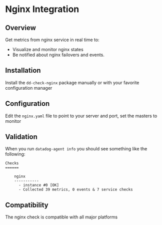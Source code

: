 # Nginx Integration

## Overview

Get metrics from nginx service in real time to:

* Visualize and monitor nginx states
* Be notified about nginx failovers and events.

## Installation

Install the `dd-check-nginx` package manually or with your favorite configuration manager

## Configuration

Edit the `nginx.yaml` file to point to your server and port, set the masters to monitor

## Validation

When you run `datadog-agent info` you should see something like the following:

    Checks
    ======

        nginx
        -----------
          - instance #0 [OK]
          - Collected 39 metrics, 0 events & 7 service checks

## Compatibility

The nginx check is compatible with all major platforms
